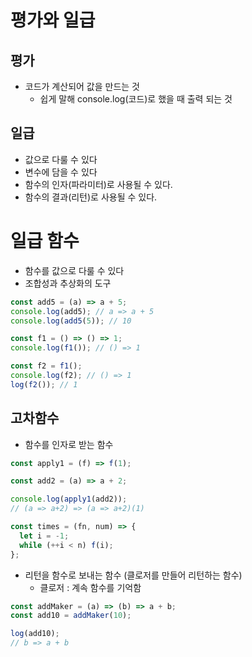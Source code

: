 # 평가와 일급

## 평가

- 코드가 계산되어 값을 만드는 것
  - 쉽게 말해 console.log(코드)로 했을 때 출력 되는 것

## 일급

- 값으로 다룰 수 있다
- 변수에 담을 수 있다
- 함수의 인자(파라미터)로 사용될 수 있다.
- 함수의 결과(리턴)로 사용될 수 있다.

# 일급 함수

- 함수를 값으로 다룰 수 있다
- 조합성과 추상화의 도구

```javascript
const add5 = (a) => a + 5;
console.log(add5); // a => a + 5
console.log(add5(5)); // 10

const f1 = () => () => 1;
console.log(f1()); // () => 1

const f2 = f1();
console.log(f2); // () => 1
log(f2()); // 1
```

## 고차함수

- 함수를 인자로 받는 함수

```javascript
const apply1 = (f) => f(1);

const add2 = (a) => a + 2;

console.log(apply1(add2));
// (a => a+2) => (a => a+2)(1)
```

```javascript
const times = (fn, num) => {
  let i = -1;
  while (++i < n) f(i);
};
```

- 리턴을 함수로 보내는 함수 (클로저를 만들어 리턴하는 함수)
  - 클로저 : 계속 함수를 기억함

```js
const addMaker = (a) => (b) => a + b;
const add10 = addMaker(10);

log(add10);
// b => a + b
```
